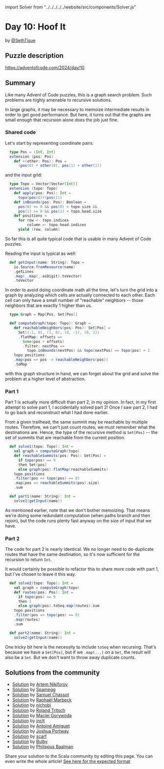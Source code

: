 import Solver from "../../../../../website/src/components/Solver.js"

# Day 10: Hoof It

by [@SethTisue](https://github.com/SethTisue)

## Puzzle description

https://adventofcode.com/2024/day/10

## Summary

Like many Advent of Code puzzles, this is a graph search problem.
Such problems are highly amenable to recursive solutions.

In large graphs, it may be necessary to memoize intermediate results
in order to get good performance. But here, it turns out that the
graphs are small enough that recursion alone does the job just fine.

### Shared code

Let's start by representing coordinate pairs:

```scala
  type Pos = (Int, Int)
  extension (pos: Pos)
    def +(other: Pos): Pos =
      (pos(0) + other(0), pos(1) + other(1))
```

and the input grid:

```scala
  type Topo = Vector[Vector[Int]]
  extension (topo: Topo)
    def apply(pos: Pos): Int =
      topo(pos(0))(pos(1))
    def inBounds(pos: Pos): Boolean =
      pos(0) >= 0 && pos(0) < topo.size &&
      pos(1) >= 0 && pos(1) < topo.head.size
    def positions =
      for row <- topo.indices
          column <- topo.head.indices
      yield (row, column)
```

So far this is all quite typical code that is usable in many
Advent of Code puzzles.

Reading the input is typical as well:

```scala
  def getInput(name: String): Topo =
    io.Source.fromResource(name)
    .getLines
    .map(_.map(_.asDigit).toVector)
    .toVector
```

In order to avoid doing coordinate math all the time, let's turn the
grid into a graph by analyzing which cells are actually connected to
each other. Each cell can only have a small number of "reachable"
neighbors -- those neighbors that are exactly 1 higher than us.

```scala
  type Graph = Map[Pos, Set[Pos]]

  def computeGraph(topo: Topo): Graph =
    def reachableNeighbors(pos: Pos): Set[Pos] =
      Set((-1, 0), (1, 0), (0, -1), (0, 1))
      .flatMap: offsets =>
        Some(pos + offsets)
        .filter: nextPos =>
          topo.inBounds(nextPos) && topo(nextPos) == topo(pos) + 1
    topo.positions
    .map(pos => pos -> reachableNeighbors(pos))
    .toMap
```

with this graph structure in hand, we can forget about the grid
and solve the problem at a higher level of abstraction.

### Part 1

Part 1 is actually more difficult than part 2, in my opinion.  In
fact, in my first attempt to solve part 1, I accidentally solved part
2! Once I saw part 2, I had to go back and reconstruct what I had done
earlier.

From a given trailhead, the same summit may be reachable by multiple
routes. Therefore, we can't just count routes; we must remember what
the destinations are. Hence, the type of the recursive method is
`Set[Pos]` -- the set of summits that are reachable from the current
position.

```scala
  def solve1(topo: Topo): Int =
    val graph = computeGraph(topo)
    def reachableSummits(pos: Pos): Set[Pos] =
      if topo(pos) == 9
      then Set(pos)
      else graph(pos).flatMap(reachableSummits)
    topo.positions
    .filter(pos => topo(pos) == 0)
    .map(pos => reachableSummits(pos).size)
    .sum

  def part1(name: String): Int =
    solve1(getInput(name))
```

As mentioned earlier, note that we don't bother memoizing. That means
we're doing some redundant computation (when paths branch and then
rejoin), but the code runs plenty fast anyway on the size of input
that we have.

### Part 2

The code for part 2 is nearly identical. We no longer need to de-duplicate
routes that have the same destination, so it's now sufficient for the recursion
to return `Int`.

It would certainly be possible to refactor this to share more code
with part 1, but I've chosen to leave it this way.

```scala
  def solve2(topo: Topo): Int =
    val graph = computeGraph(topo)
    def routes(pos: Pos): Int =
      if topo(pos) == 9
      then 1
      else graph(pos).toSeq.map(routes).sum
    topo.positions
    .filter(pos => topo(pos) == 0)
    .map(routes)
    .sum

  def part2(name: String): Int =
    solve2(getInput(name))
```

One tricky bit here is the necessity to include `toSeq` when
recursing. That's because we have a `Set[Pos]`, but if we `.map(...)`
on a `Set`, the result will also be a `Set`. But we don't want to
throw away duplicate counts.

## Solutions from the community

- [Solution](https://github.com/nikiforo/aoc24/blob/main/src/main/scala/io/github/nikiforo/aoc24/D10T2.scala) by [Artem Nikiforov](https://github.com/nikiforo)
- [Solution](https://github.com/spamegg1/aoc/blob/master/2024/10/10.worksheet.sc#L166) by [Spamegg](https://github.com/spamegg1)
- [Solution](https://github.com/samuelchassot/AdventCode_2024/blob/8cc89587c8558c7f55e2e0a3d6868290f0c5a739/10/Day10.scala) by [Samuel Chassot](https://github.com/samuelchassot)
- [Solution](https://github.com/rmarbeck/advent2024/blob/main/day10/src/main/scala/Solution.scala) by [Raphaël Marbeck](https://github.com/rmarbeck)
- [Solution](https://github.com/nichobi/advent-of-code-2024/blob/main/10/solution.scala) by [nichobi](https://github.com/nichobi)
- [Solution](https://github.com/rolandtritsch/scala3-aoc-2024/blob/trunk/src/aoc2024/Day10.scala) by [Roland Tritsch](https://github.com/rolandtritsch)
- [Solution](https://github.com/makingthematrix/AdventOfCode2024/blob/main/src/main/scala/io/github/makingthematrix/AdventofCode2024/DayTen.scala) by [Maciej Gorywoda](https://github.com/makingthematrix)
- [Solution](https://github.com/jnclt/adventofcode2024/blob/main/day10/hoof-it.sc) by [jnclt](https://github.com/jnclt)
- [Solution](https://github.com/aamiguet/advent-2024/blob/main/src/main/scala/ch/aamiguet/advent2024/Day10.scala) by [Antoine Amiguet](https://github.com/aamiguet)
- [Solution](https://github.com/jportway/advent2024/blob/master/src/main/scala/Day10.scala) by [Joshua Portway](https://github.com/jportway)
- [Solution](https://github.com/scarf005/aoc-scala/blob/main/2024/day10.scala) by [scarf](https://github.com/scarf005)
- [Solution](https://github.com/TheDrawingCoder-Gamer/adventofcode2024/blob/e163baeaedcd90732b5e19f578a2faadeb1ef872/src/main/scala/day10.sc) by [Bulby](https://github.com/TheDrawingCoder-Gamer)
- [Solution](https://github.com/Philippus/adventofcode/blob/main/src/main/scala/adventofcode2024/Day10.scala) by [Philippus Baalman](https://github.com/philippus)

Share your solution to the Scala community by editing this page.
You can even write the whole article! [See here for the expected format](https://github.com/scalacenter/scala-advent-of-code/discussions/424)
